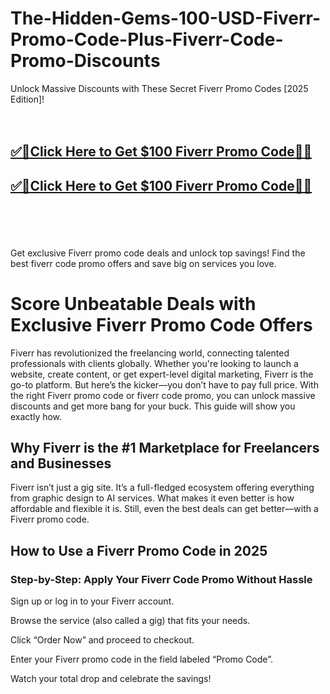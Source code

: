 # The-Hidden-Gems-100-USD-Fiverr-Promo-Code-Plus-Fiverr-Code-Promo-Discounts

Unlock Massive Discounts with These Secret Fiverr Promo Codes [2025 Edition]! 
<br><br><br>
<b><h2><a href="https://searchoptima.org/fiverr-promo-code/">✅🎯Click Here to Get $100 Fiverr Promo Code🎯✅</a>

</h2></b>

<b><h2><a href="https://searchoptima.org/fiverr-promo-code/">✅🎯Click Here to Get $100 Fiverr Promo Code🎯✅</a>

</h2></b> <br><br><br>

Get exclusive Fiverr promo code deals and unlock top savings! Find the best fiverr code promo offers and save big on services you love.
<h1>Score Unbeatable Deals with Exclusive Fiverr Promo Code Offers</h1>
Fiverr has revolutionized the freelancing world, connecting talented professionals with clients globally. Whether you're looking to launch a website, create content, or get expert-level digital marketing, Fiverr is the go-to platform. But here’s the kicker—you don’t have to pay full price. With the right Fiverr promo code or fiverr code promo, you can unlock massive discounts and get more bang for your buck. This guide will show you exactly how.

<h2>Why Fiverr is the #1 Marketplace for Freelancers and Businesses</h2>
Fiverr isn’t just a gig site. It’s a full-fledged ecosystem offering everything from graphic design to AI services. What makes it even better is how affordable and flexible it is. Still, even the best deals can get better—with a Fiverr promo code.

<h2>How to Use a Fiverr Promo Code in 2025</h2>
<h3>Step-by-Step: Apply Your Fiverr Code Promo Without Hassle</h3>
Sign up or log in to your Fiverr account.

Browse the service (also called a gig) that fits your needs.

Click “Order Now” and proceed to checkout.

Enter your Fiverr promo code in the field labeled “Promo Code”.

Watch your total drop and celebrate the savings!

